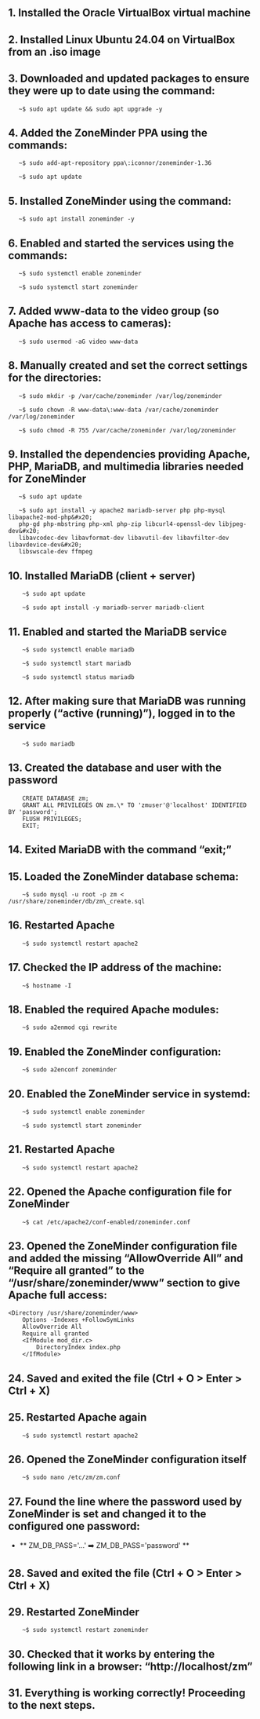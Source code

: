 ## 1. Installed the Oracle VirtualBox virtual machine

## 2. Installed Linux Ubuntu 24.04 on VirtualBox from an .iso image

## 3. Downloaded and updated packages to ensure they were up to date using the command:
```
   ~$ sudo apt update && sudo apt upgrade -y
```

## 4. Added the ZoneMinder PPA using the commands:
```
   ~$ sudo add-apt-repository ppa\:iconnor/zoneminder-1.36
```
```
   ~$ sudo apt update
```

## 5. Installed ZoneMinder using the command:
```
   ~$ sudo apt install zoneminder -y
```

## 6. Enabled and started the services using the commands:
```
   ~$ sudo systemctl enable zoneminder
```
```
   ~$ sudo systemctl start zoneminder
```

## 7. Added www-data to the video group (so Apache has access to cameras):
```
   ~$ sudo usermod -aG video www-data
```

## 8. Manually created and set the correct settings for the directories:
```
   ~$ sudo mkdir -p /var/cache/zoneminder /var/log/zoneminder
```
```
   ~$ sudo chown -R www-data\:www-data /var/cache/zoneminder /var/log/zoneminder
```
```
   ~$ sudo chmod -R 755 /var/cache/zoneminder /var/log/zoneminder
```

## 9. Installed the dependencies providing Apache, PHP, MariaDB, and multimedia libraries needed for ZoneMinder
```
   ~$ sudo apt update
```
```
   ~$ sudo apt install -y apache2 mariadb-server php php-mysql libapache2-mod-php&#x20;
   php-gd php-mbstring php-xml php-zip libcurl4-openssl-dev libjpeg-dev&#x20;
   libavcodec-dev libavformat-dev libavutil-dev libavfilter-dev libavdevice-dev&#x20;
   libswscale-dev ffmpeg
```

## 10. Installed MariaDB (client + server)
```
    ~$ sudo apt update
```
```
    ~$ sudo apt install -y mariadb-server mariadb-client
```

## 11. Enabled and started the MariaDB service
```
    ~$ sudo systemctl enable mariadb
```
```
    ~$ sudo systemctl start mariadb
```
```
    ~$ sudo systemctl status mariadb
```

## 12. After making sure that MariaDB was running properly (“active (running)”), logged in to the service
```
    ~$ sudo mariadb
```

## 13. Created the database and user with the password
```
    CREATE DATABASE zm;
    GRANT ALL PRIVILEGES ON zm.\* TO 'zmuser'@'localhost' IDENTIFIED BY 'password';
    FLUSH PRIVILEGES;
    EXIT;
```

## 14. Exited MariaDB with the command “exit;”

## 15. Loaded the ZoneMinder database schema:
```
    ~$ sudo mysql -u root -p zm < /usr/share/zoneminder/db/zm\_create.sql
```

## 16. Restarted Apache
```
    ~$ sudo systemctl restart apache2
```

## 17. Checked the IP address of the machine:
```
    ~$ hostname -I
```

## 18. Enabled the required Apache modules:
```
    ~$ sudo a2enmod cgi rewrite
```

## 19. Enabled the ZoneMinder configuration:
```
    ~$ sudo a2enconf zoneminder
```

## 20. Enabled the ZoneMinder service in systemd:
```
    ~$ sudo systemctl enable zoneminder
```
```
    ~$ sudo systemctl start zoneminder
```

## 21. Restarted Apache
```
    ~$ sudo systemctl restart apache2
```

## 22. Opened the Apache configuration file for ZoneMinder
```
    ~$ cat /etc/apache2/conf-enabled/zoneminder.conf
```

## 23. Opened the ZoneMinder configuration file and added the missing “AllowOverride All” and “Require all granted” to the “/usr/share/zoneminder/www” section to give Apache full access:
```
<Directory /usr/share/zoneminder/www>
    Options -Indexes +FollowSymLinks
    AllowOverride All
    Require all granted
    <IfModule mod_dir.c>
        DirectoryIndex index.php
    </IfModule>
```

## 24. Saved and exited the file (Ctrl + O > Enter > Ctrl + X)

## 25. Restarted Apache again
```
    ~$ sudo systemctl restart apache2
```

## 26. Opened the ZoneMinder configuration itself
```
    ~$ sudo nano /etc/zm/zm.conf
```

## 27. Found the line where the password used by ZoneMinder is set and changed it to the configured one password:

* ** ZM\_DB\_PASS='...'    ➡️   ZM\_DB\_PASS='password' **

## 28. Saved and exited the file (Ctrl + O > Enter > Ctrl + X)

## 29. Restarted ZoneMinder
```
    ~$ sudo systemctl restart zoneminder
```

## 30. Checked that it works by entering the following link in a browser: “http://localhost/zm”

## 31. Everything is working correctly! Proceeding to the next steps.

